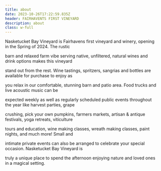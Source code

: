 ```yaml
---
title: about
date: 2023-10-26T17:22:59.835Z
header: FAIRHAVENTS FIRST VINEYARD
description: about
class: w-full
---
```


Nasketucket Bay Vineyard is Fairhavens first vineyard and winery, opening in the Spring of 2024. The rustic

barn and relaxed farm vibe serving native, unfiltered, natural wines and drink options makes this vineyard

stand out from the rest. Wine tastings, spritzers, sangrias and bottles are available for purchase to enjoy as

you relax in our comfortable, stunning barn and patio area. Food trucks and live acoustic music can be

expected weekly as well as regularly scheduled public events throughout the year like harvest parties, grape

crushing, pick your own pumpkins, farmers markets, artisan & antique festivals, yoga retreats, viticulture

tours and education, wine making classes, wreath making classes, paint nights, and much more! Small and

intimate private events can also be arranged to celebrate your special occasion. Nasketucket Bay Vineyard is

truly a unique place to spend the afternoon enjoying nature and loved ones in a magical setting.
